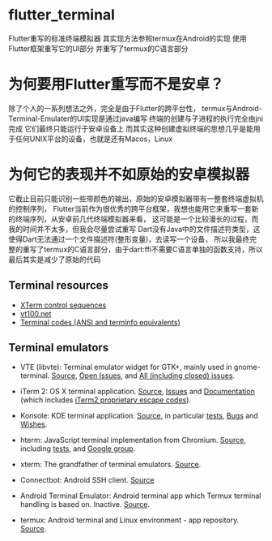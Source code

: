 # flutter_terminal

Flutter重写的标准终端模拟器
其实现方法参照termux在Android的实现
使用Flutter框架重写它的UI部分
并重写了termux的C语言部分

# 为何要用Flutter重写而不是安卓？

除了个人的一系列想法之外，完全是由于Flutter的跨平台性，
termux与Android-Terminal-Emulater的UI实现是通过java编写
终端的创建与子进程的执行完全由jni完成
它们最终只能运行于安卓设备上
而其实这种创建虚拟终端的思想几乎是能用于任何UNIX平台的设备，也就是还有Macos，Linux

# 为何它的表现并不如原始的安卓模拟器

它截止目前只能识别一些带颜色的输出，原始的安卓模拟器带有一整套终端虚拟机的控制序列，
Flutter当前作为很优秀的跨平台框架，我想也能用它来重写一套新的终端序列，从安卓前几代终端模拟器来看，
这可能是一个比较漫长的过程，而我的时间并不太多，但我会尽量尝试重写
Dart没有Java中的文件描述符类型，这使得Dart无法通过一个文件描述符(整形变量)，去读写一个设备，
所以我最终完整的重写了termux的C语言部分，由于dart:ffi不需要C语言单独的函数支持，所以最后其实是减少了原始的代码

## Terminal resources

- [XTerm control sequences](http://invisible-island.net/xterm/ctlseqs/ctlseqs.html)
- [vt100.net](http://vt100.net/)
- [Terminal codes (ANSI and terminfo equivalents)](http://wiki.bash-hackers.org/scripting/terminalcodes)

## Terminal emulators

- VTE (libvte): Terminal emulator widget for GTK+, mainly used in gnome-terminal.
  [Source](https://github.com/GNOME/vte), [Open Issues](https://bugzilla.gnome.org/buglist.cgi?quicksearch=product%3A%22vte%22+),
  and [All (including closed) issues](https://bugzilla.gnome.org/buglist.cgi?bug_status=RESOLVED&bug_status=VERIFIED&chfield=resolution&chfieldfrom=-2000d&chfieldvalue=FIXED&product=vte&resolution=FIXED).

- iTerm 2: OS X terminal application. [Source](https://github.com/gnachman/iTerm2),
  [Issues](https://gitlab.com/gnachman/iterm2/issues) and [Documentation](http://www.iterm2.com/documentation.html)
  (which includes [iTerm2 proprietary escape codes](http://www.iterm2.com/documentation-escape-codes.html)).

- Konsole: KDE terminal application. [Source](https://projects.kde.org/projects/kde/applications/konsole/repository),
  in particular [tests](https://projects.kde.org/projects/kde/applications/konsole/repository/revisions/master/show/tests),
  [Bugs](https://bugs.kde.org/buglist.cgi?bug_severity=critical&bug_severity=grave&bug_severity=major&bug_severity=crash&bug_severity=normal&bug_severity=minor&bug_status=UNCONFIRMED&bug_status=NEW&bug_status=ASSIGNED&bug_status=REOPENED&product=konsole)
  and [Wishes](https://bugs.kde.org/buglist.cgi?bug_severity=wishlist&bug_status=UNCONFIRMED&bug_status=NEW&bug_status=ASSIGNED&bug_status=REOPENED&product=konsole).

- hterm: JavaScript terminal implementation from Chromium. [Source](https://github.com/chromium/hterm),
  including [tests](https://github.com/chromium/hterm/blob/master/js/hterm_vt_tests.js),
  and [Google group](https://groups.google.com/a/chromium.org/forum/#!forum/chromium-hterm).

- xterm: The grandfather of terminal emulators.
  [Source](http://invisible-island.net/datafiles/release/xterm.tar.gz).

- Connectbot: Android SSH client. [Source](https://github.com/connectbot/connectbot)

- Android Terminal Emulator: Android terminal app which Termux terminal handling
  is based on. Inactive. [Source](https://github.com/jackpal/Android-Terminal-Emulator).

- termux: Android terminal and Linux environment - app repository.
 [Source](https://github.com/termux/termux-app).
